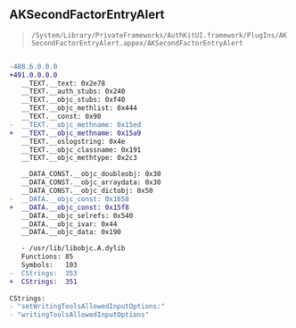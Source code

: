 ## AKSecondFactorEntryAlert

> `/System/Library/PrivateFrameworks/AuthKitUI.framework/PlugIns/AKSecondFactorEntryAlert.appex/AKSecondFactorEntryAlert`

```diff

-488.6.0.0.0
+491.0.0.0.0
   __TEXT.__text: 0x2e78
   __TEXT.__auth_stubs: 0x240
   __TEXT.__objc_stubs: 0xf40
   __TEXT.__objc_methlist: 0x444
   __TEXT.__const: 0x90
-  __TEXT.__objc_methname: 0x15ed
+  __TEXT.__objc_methname: 0x15a9
   __TEXT.__oslogstring: 0x4e
   __TEXT.__objc_classname: 0x191
   __TEXT.__objc_methtype: 0x2c3

   __DATA_CONST.__objc_doubleobj: 0x30
   __DATA_CONST.__objc_arraydata: 0x30
   __DATA_CONST.__objc_dictobj: 0x50
-  __DATA.__objc_const: 0x1658
+  __DATA.__objc_const: 0x15f8
   __DATA.__objc_selrefs: 0x540
   __DATA.__objc_ivar: 0x44
   __DATA.__objc_data: 0x190

   - /usr/lib/libobjc.A.dylib
   Functions: 85
   Symbols:   103
-  CStrings:  353
+  CStrings:  351
 
CStrings:
- "setWritingToolsAllowedInputOptions:"
- "writingToolsAllowedInputOptions"

```
